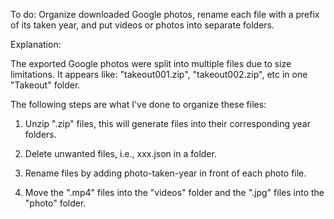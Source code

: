 To do: Organize downloaded Google photos, rename each file with a prefix of its taken year, and put videos or photos into separate folders.

Explanation:

The exported Google photos were split into multiple files due to size limitations. It appears like: "takeout001.zip", "takeout002.zip", etc in one "Takeout" folder.

The following steps are what I've done to organize these files:

1. Unzip ".zip" files, this will generate files into their corresponding year folders.

2. Delete unwanted files, i.e., xxx.json in a folder.

3. Rename files by adding photo-taken-year in front of each photo file.

4. Move the ".mp4" files into the "videos" folder and the ".jpg" files into the "photo" folder.
